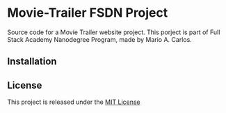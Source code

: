 # Movie-Trailer FSDN Project
Source code for a Movie Trailer website project. This porject is part of Full Stack Academy Nanodegree Program, made by Mario A. Carlos. 

## Installation

## License
This project is released under the [MIT License](https://opensource.org/licenses/MIT)
